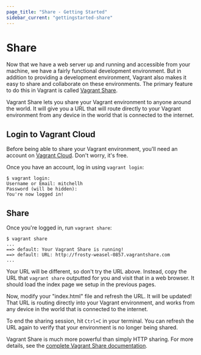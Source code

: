 ```yaml
---
page_title: "Share - Getting Started"
sidebar_current: "gettingstarted-share"
---
```


# Share

Now that we have a web server up and running and accessible from your machine,
we have a fairly functional development environment. But in addition to
providing a development environment, Vagrant also makes it easy to share
and collaborate on these environments. The primary feature to do this in
Vagrant is called [Vagrant Share](/v2/share/index.html).

Vagrant Share lets you share your Vagrant environment to anyone around the
world. It will give you a URL that will route directly to your Vagrant
environment from any device in the world that is connected to the internet.

## Login to Vagrant Cloud

Before being able to share your Vagrant environment, you'll need an account on
[Vagrant Cloud](https://vagrantcloud.com). Don't worry, it's free.

Once you have an account, log in using `vagrant login`:

```
$ vagrant login:
Username or Email: mitchellh
Password (will be hidden):
You're now logged in!
```

## Share

Once you're logged in, run `vagrant share`:

```
$ vagrant share
...
==> default: Your Vagrant Share is running!
==> default: URL: http://frosty-weasel-0857.vagrantshare.com
...
```

Your URL will be different, so don't try the URL above. Instead, copy
the URL that `vagrant share` outputted for you and visit that in a web
browser. It should load the index page we setup in the previous pages.

Now, modify your "index.html" file and refresh the URL. It will be updated!
That URL is routing directly into your Vagrant environment, and works from
any device in the world that is connected to the internet.

To end the sharing session, hit `Ctrl+C` in your terminal. You can refresh
the URL again to verify that your environment is no longer being shared.

Vagrant Share is much more powerful than simply HTTP sharing. For more
details, see the [complete Vagrant Share documentation](/v2/share/index.html).

